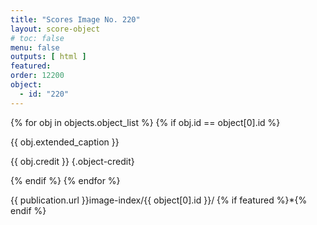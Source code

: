 ```yaml
---
title: "Scores Image No. 220"
layout: score-object
# toc: false
menu: false
outputs: [ html ]
featured: 
order: 12200
object:
  - id: "220"
---
```


{% for obj in objects.object_list %}
{% if obj.id == object[0].id %}

{{ obj.extended_caption }}

{{ obj.credit }} {.object-credit}

{% endif %}
{% endfor %}

<div class="object-credit object-url is-print-only">

{{ publication.url }}image-index/{{ object[0].id }}/ {% if featured %}*{% endif %}

</div>
